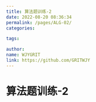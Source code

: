 ```yaml
---
title: 算法题训练-2 
date: 2022-08-20 08:36:34  
permalink: /pages/ALG-02/  
categories:

tags:

author:  
name: WJYGRIT   
link: https://github.com/GRITWJY
---
```


# 算法题训练-2
